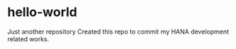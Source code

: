 # hello-world
Just another repository
Created this repo to commit my HANA development related works.
